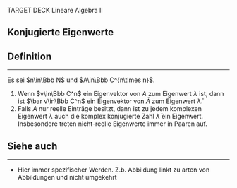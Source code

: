 
TARGET DECK
Lineare Algebra II

Konjugierte Eigenwerte
--
## Definition
***
Es sei $n\in\Bbb N$ und $A\in\Bbb C^{n\times n}$.
1. Wenn $v\in\Bbb C^n$ ein Eigenvektor von $A$ zum Eigenwert $\lambda$ ist, dann ist $\bar v\in\Bbb C^n$ ein Eigenvektor von $\bar A$ zum Eigenwert $\bar \lambda$.
2. Falls $A$ nur reelle Einträge besitzt, dann ist zu jedem komplexen Eigenwert $λ$ auch die komplex konjugierte Zahl $\bar λ$ ein Eigenwert. Insbesondere treten nicht-reelle Eigenwerte immer in Paaren auf.
## Siehe auch
***
* Hier immer spezifischer Werden. Z.b. Abbildung linkt zu arten von Abbildungen und nicht umgekehrt